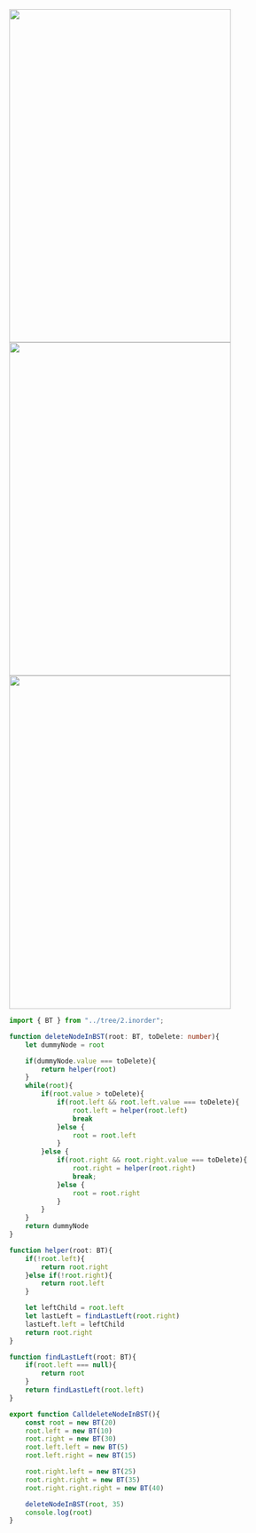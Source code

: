 <img width=400 height=600 src="https://github.com/user-attachments/assets/300bf2e6-87ad-4ab1-bef5-b036e9ab0c4f">

<img width=400 height=600 src="https://github.com/user-attachments/assets/b6adcc16-2b2b-4548-876a-58bb4ceb0573">

<img width=400 height=600 src="https://github.com/user-attachments/assets/8a5748d6-73fe-45b3-90fe-8310a09ea318">

```ts
import { BT } from "../tree/2.inorder";

function deleteNodeInBST(root: BT, toDelete: number){
    let dummyNode = root

    if(dummyNode.value === toDelete){
        return helper(root)
    }
    while(root){
        if(root.value > toDelete){
            if(root.left && root.left.value === toDelete){
                root.left = helper(root.left)
                break
            }else {
                root = root.left
            }
        }else {
            if(root.right && root.right.value === toDelete){
                root.right = helper(root.right)
                break;
            }else {
                root = root.right
            }
        }
    }
    return dummyNode
}

function helper(root: BT){
    if(!root.left){
        return root.right
    }else if(!root.right){
        return root.left
    }

    let leftChild = root.left
    let lastLeft = findLastLeft(root.right)
    lastLeft.left = leftChild
    return root.right
}

function findLastLeft(root: BT){
    if(root.left === null){
        return root
    }
    return findLastLeft(root.left)
}

export function CalldeleteNodeInBST(){
    const root = new BT(20)
    root.left = new BT(10)
    root.right = new BT(30)
    root.left.left = new BT(5)
    root.left.right = new BT(15)

    root.right.left = new BT(25)
    root.right.right = new BT(35)
    root.right.right.right = new BT(40)

    deleteNodeInBST(root, 35)
    console.log(root)
}
```
